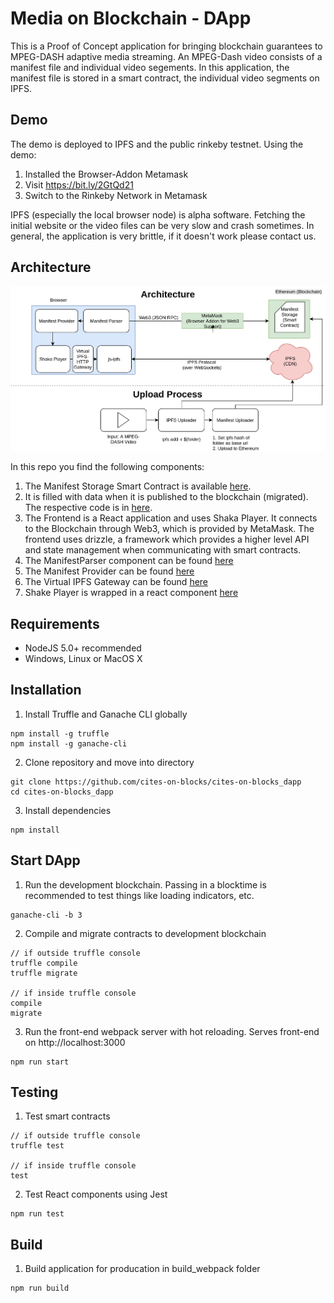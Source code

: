# Media on Blockchain - DApp

This is a Proof of Concept application for bringing blockchain guarantees to MPEG-DASH adaptive media streaming. An MPEG-Dash video consists of a manifest file and individual video segements. In this application, the manifest file is stored in a smart contract, the individual video segments on IPFS. 

## Demo
The demo is deployed to IPFS and the public rinkeby testnet. Using the demo:
1. Installed the Browser-Addon Metamask
2. Visit https://bit.ly/2GtQd21
3. Switch to the Rinkeby Network in Metamask

IPFS (especially the local browser node) is alpha software. Fetching the initial website or the video files can be very slow and crash sometimes. In general, the application is very brittle, if it doesn't work please contact us.

## Architecture

![Architecture](/demo/architecture.png)

In this repo you find the following components:
1. The Manifest Storage Smart Contract is available [here](contracts/MediaFactory.sol).
2. It is filled with data when it is published to the blockchain (migrated). The respective code is in [here](migrations/2_deploy_contracts.js).
3. The Frontend is a React application and uses Shaka Player. It connects to the Blockchain through Web3, which is provided by MetaMask. The frontend uses drizzle, a framework which provides a higher level API and state management when communicating with smart contracts.
4. The ManifestParser component can be found [here](src/util/parser.js)
5. The Manifest Provider can be found [here](src/util/localManifestProvider.js)
6. The Virtual IPFS Gateway can be found [here](src/util/virtualIPFSGateway.js)
7. Shake Player is wrapped in a react component [here](src/components/player/Player.js)

## Requirements

- NodeJS 5.0+ recommended
- Windows, Linux or MacOS X

## Installation

1. Install Truffle and Ganache CLI globally

```
npm install -g truffle
npm install -g ganache-cli
```

2. Clone repository and move into directory

```
git clone https://github.com/cites-on-blocks/cites-on-blocks_dapp
cd cites-on-blocks_dapp
```

3. Install dependencies

```
npm install
```

## Start DApp

1. Run the development blockchain. Passing in a blocktime is recommended to test things like loading indicators, etc.

```
ganache-cli -b 3
```

2. Compile and migrate contracts to development blockchain

```
// if outside truffle console
truffle compile
truffle migrate

// if inside truffle console
compile
migrate
```

3. Run the front-end webpack server with hot reloading. Serves front-end on http://localhost:3000

```
npm run start
```

## Testing

1. Test smart contracts

```
// if outside truffle console
truffle test

// if inside truffle console
test
```

2. Test React components using Jest

```
npm run test
```

## Build

1. Build application for producation in build_webpack folder

```
npm run build
```
